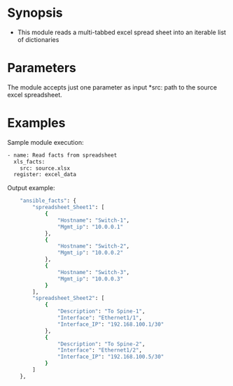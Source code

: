 # Synopsis

* This module reads a multi-tabbed excel spread sheet into an iterable list of dictionaries

# Parameters

The module accepts just one parameter as input
*src: path to the source excel spreadsheet.

# Examples

Sample module execution:
```bash
- name: Read facts from spreadsheet
  xls_facts:
    src: source.xlsx
  register: excel_data
```

Output example:
```bash
    "ansible_facts": {
        "spreadsheet_Sheet1": [
            {
                "Hostname": "Switch-1",
                "Mgmt_ip": "10.0.0.1"
            },
            {
                "Hostname": "Switch-2",
                "Mgmt_ip": "10.0.0.2"
            },
            {
                "Hostname": "Switch-3",
                "Mgmt_ip": "10.0.0.3"
            }
        ],
        "spreadsheet_Sheet2": [
            {
                "Description": "To Spine-1",
                "Interface": "Ethernet1/1",
                "Interface_IP": "192.168.100.1/30"
            },
            {
                "Description": "To Spine-2",
                "Interface": "Ethernet1/2",
                "Interface_IP": "192.168.100.5/30"
            }
        ]
    },
```
